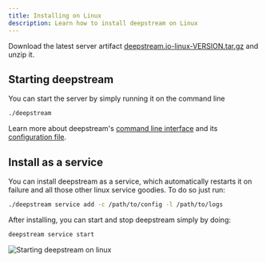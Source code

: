 ```yaml
---
title: Installing on Linux
description: Learn how to install deepstream on Linux
---
```


Download the latest server artifact [deepstream.io-linux-VERSION.tar.gz](https://github.com/deepstreamIO/deepstream.io/releases) and unzip it.

## Starting deepstream
You can start the server by simply running it on the command line

```bash
./deepstream
```

Learn more about deepstream's [command line interface](/docs/server/command-line-interface/) and its [configuration file](/docs/server/configuration/).

## Install as a service

You can install deepstream as a service, which automatically restarts it on failure and all those other linux service
goodies. To do so just run:

```bash
./deepstream service add -c /path/to/config -l /path/to/logs
```

After installing, you can start and stop deepstream simply by doing:

```bash
deepstream service start
```

![Starting deepstream on linux](../linux-start.png)

